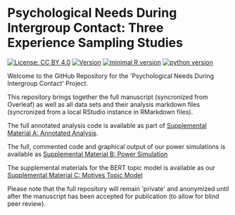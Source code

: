 # Psychological Needs During Intergroup Contact: Three Experience Sampling Studies

[![License: CC BY 4.0](https://img.shields.io/badge/License-CC_BY_4.0-lightgrey.svg)](https://creativecommons.org/licenses/by/4.0/)
[![Version](https://badge.fury.io/gh/tterb%2FHyde.svg)](https://en.wikipedia.org/wiki/Software_versioning)
[![minimal R version](https://img.shields.io/badge/R%3E%3D-4.1.1-6666ff.svg)](https://cran.r-project.org/)
[![python version](https://img.shields.io/badge/python-v3.10.6-blue)](https://www.python.org/downloads/release/python-3106/)

Welcome to the GitHub Repository for the 'Psychological Needs During Intergroup Contact' Project.

This repository brings together the full manuscript (syncronized from Overleaf) as well as all data sets and their analysis markdown files (syncronized from a local RStudio instance in RMarkdown files).

The full annotated analysis code is available as part of [Supplemental Material A: Annotated Analysis](https://janniscodes.github.io/intergroup-contact-needs/Supplemental-Material-A-Annotated-Analysis).

The full, commented code and graphical output of our power simulations is available as [Supplemental Material B: Power Simulation](https://janniscodes.github.io/intergroup-contact-needs/Supplemental-Material-B-Power-Simulation)

The supplemental materials for the BERT topic model is available as our [Supplemental Material C: Motives Topic Model](https://janniscodes.github.io/bert-migrant-need-content/Supplemental-Material-C-BERT-topic-model-outgroup)

Please note that the full repository will remain 'private' and anonymized until after the manuscript has been accepted for publication (to allow for blind peer review).



